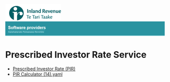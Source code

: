 ![IRD logo](../Images/IRlogo.gif)
![Software Dev](../Images/SoftwareDev.png)

# Prescribed Investor Rate Service 

* [Prescribed Investor Rate (PIR)](Build%20pack%20-%20Prescribed%20Investor%20Rate%20Service.pdf)
* [PIR Calculator (14).yaml](PIR%20Calculator%20(14).yaml)

